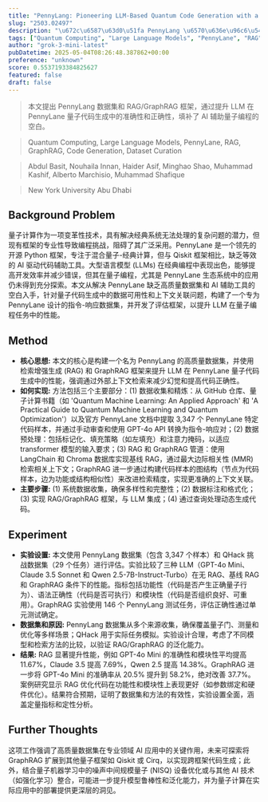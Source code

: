```yaml
---
title: "PennyLang: Pioneering LLM-Based Quantum Code Generation with a Novel PennyLane-Centric Dataset"
slug: "2503.02497"
description: "\u672c\u6587\u63d0\u51fa PennyLang \u6570\u636e\u96c6\u548c RAG/GraphRAG \u6846\u67b6\uff0c\u901a\u8fc7\u63d0\u5347 LLM \u5728 PennyLane \u91cf\u5b50\u4ee3\u7801\u751f\u6210\u4e2d\u7684\u51c6\u786e\u6027\u548c\u6b63\u786e\u6027\uff0c\u586b\u8865\u4e86 AI \u8f85\u52a9\u91cf\u5b50\u7f16\u7a0b\u7684\u7a7a\u767d\u3002"
tags: ["Quantum Computing", "Large Language Models", "PennyLane", "RAG", "GraphRAG", "Code Generation", "Dataset Curation"]
author: "grok-3-mini-latest"
pubDatetime: 2025-05-04T08:26:48.387862+00:00
preference: "unknown"
score: 0.5537193384825627
featured: false
draft: false
---
```


> 本文提出 PennyLang 数据集和 RAG/GraphRAG 框架，通过提升 LLM 在 PennyLane 量子代码生成中的准确性和正确性，填补了 AI 辅助量子编程的空白。

> Quantum Computing, Large Language Models, PennyLane, RAG, GraphRAG, Code Generation, Dataset Curation 

> Abdul Basit, Nouhaila Innan, Haider Asif, Minghao Shao, Muhammad Kashif, Alberto Marchisio, Muhammad Shafique

> New York University Abu Dhabi 

## Background Problem

量子计算作为一项变革性技术，具有解决经典系统无法处理的复杂问题的潜力，但现有框架的专业性导致编程挑战，阻碍了其广泛采用。PennyLane 是一个领先的开源 Python 框架，专注于混合量子-经典计算，但与 Qiskit 框架相比，缺乏等效的 AI 驱动代码辅助工具。大型语言模型 (LLMs) 在经典编程中表现出色，能够提高开发效率并减少错误，但其在量子编程，尤其是 PennyLane 生态系统中的应用仍未得到充分探索。本文从解决 PennyLane 缺乏高质量数据集和 AI 辅助工具的空白入手，针对量子代码生成中的数据可用性和上下文关联问题，构建了一个专为 PennyLane 设计的指令-响应数据集，并开发了评估框架，以提升 LLM 在量子编程任务中的性能。

## Method

* **核心思想:** 本文的核心是构建一个名为 PennyLang 的高质量数据集，并使用检索增强生成 (RAG) 和 GraphRAG 框架来提升 LLM 在 PennyLane 量子代码生成中的性能，强调通过外部上下文检索来减少幻觉和提高代码正确性。
* **如何实现:** 方法包括三个主要部分：(1) 数据收集和精炼：从 GitHub 仓库、量子计算书籍（如 'Quantum Machine Learning: An Applied Approach' 和 'A Practical Guide to Quantum Machine Learning and Quantum Optimization'）以及官方 PennyLane 文档中提取 3,347 个 PennyLane 特定代码样本，并通过手动审查和使用 GPT-4o API 转换为指令-响应对；(2) 数据预处理：包括标记化、填充策略（如左填充）和注意力掩码，以适应 transformer 模型的输入要求；(3) RAG 和 GraphRAG 管道：使用 LangChain 和 Chroma 数据库实现基线 RAG，通过最大边际相关性 (MMR) 检索相关上下文；GraphRAG 进一步通过构建代码样本的图结构（节点为代码样本，边为功能或结构相似性）来改进检索精度，实现更准确的上下文关联。
* **主要步骤:** (1) 系统数据收集，确保多样性和完整性；(2) 数据标注和格式化；(3) 实现 RAG/GraphRAG 框架，与 LLM 集成；(4) 通过查询处理动态生成代码。

## Experiment

* **实验设置:** 本文使用 PennyLang 数据集（包含 3,347 个样本）和 QHack 挑战数据集（29 个任务）进行评估。实验比较了三种 LLM（GPT-4o Mini、Claude 3.5 Sonnet 和 Qwen 2.5-7B-Instruct-Turbo）在无 RAG、基线 RAG 和 GraphRAG 条件下的性能。指标包括功能性（代码是否产生正确量子行为）、语法正确性（代码是否可执行）和模块性（代码是否组织良好、可重用）。GraphRAG 实验使用 146 个 PennyLang 测试任务，评估正确性通过单元测试确定。
* **数据集和原因:** PennyLang 数据集从多个来源收集，确保覆盖量子门、测量和优化等多样场景；QHack 用于实际任务模拟。实验设计合理，考虑了不同模型和检索方法的比较，以验证 RAG/GraphRAG 的泛化能力。
* **结果:** RAG 显著提升性能，例如 GPT-4o Mini 的准确性和模块性平均提高 11.67%，Claude 3.5 提高 7.69%，Qwen 2.5 提高 14.38%。GraphRAG 进一步将 GPT-4o Mini 的准确率从 20.5% 提升到 58.2%，绝对改善 37.7%。案例研究显示 RAG 优化代码在功能性和模块性上表现更好（如参数绑定和硬件优化）。结果符合预期，证明了数据集和方法的有效性，实验设置全面，涵盖定量指标和定性分析。

## Further Thoughts 

这项工作强调了高质量数据集在专业领域 AI 应用中的关键作用，未来可探索将 GraphRAG 扩展到其他量子框架如 Qiskit 或 Cirq，以实现跨框架代码生成；此外，结合量子机器学习中的噪声中间规模量子 (NISQ) 设备优化或与其他 AI 技术（如强化学习）整合，可能进一步提升模型鲁棒性和泛化能力，并为量子计算在实际应用中的部署提供更深层的洞见。